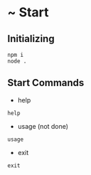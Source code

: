 # ~ Start
## Initializing
```shell
npm i
node .
```
## Start Commands
- help
```shell
help
```
- usage (not done)
```shell
usage
```
- exit
```shell
exit
```
